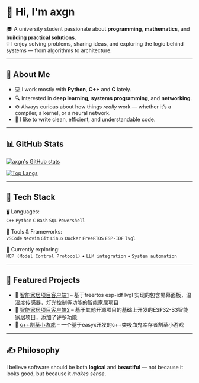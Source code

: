 # 👋 Hi, I'm axgn

🎓 A university student passionate about **programming**, **mathematics**, and **building practical solutions**.  
💡 I enjoy solving problems, sharing ideas, and exploring the logic behind systems — from algorithms to architecture.

---

## 🧠 About Me

- 💻 I work mostly with **Python**, **C++** and **C** lately.  
- 🔍 Interested in **deep learning**, **systems programming**, and **networking**.  
- ⚙️ Always curious about how things *really* work — whether it’s a compiler, a kernel, or a neural network.  
- 🧩 I like to write clean, efficient, and understandable code.  

---

## 📊 GitHub Stats

[![axgn's GitHub stats](https://github-readme-stats.vercel.app/api?username=axgn&show_icons=true&theme=radical)](https://github.com/anuraghazra/github-readme-stats)

[![Top Langs](https://github-readme-stats.vercel.app/api/top-langs/?username=axgn&layout=compact&hide=css,html&theme=radical)](https://github.com/anuraghazra/github-readme-stats)

---

## 🔧 Tech Stack

🖥️ Languages:  
`C++` `Python` `C` `Bash` `SQL` `Powershell`

🧰 Tools & Frameworks:  
`VSCode` `Neovim` `Git` `Linux` `Docker` `FreeRTOS` `ESP-IDF` `lvgl`

🧪 Currently exploring:  
`MCP (Model Control Protocol)` • `LLM integration` • `System automation`

---

## 📂 Featured Projects

- 🔹 [智能家居项目客户端1](https://github.com/axgn/esp32home) – 基于freertos esp-idf lvgl 实现的包含屏幕面板，温湿度传感器，灯光控制等功能的智能家居项目
- 🔹 [智能家居项目客户端2](https://github.com/axgn/esp32s3home) – 基于其他开源项目的基础上开发的ESP32-S3智能家居项目，添加了许多功能
- 🔹 [c++割草小游戏](https://github.com/axgn/easyx_xincunzhe) – 一个基于easyx开发的c++类吸血鬼幸存者割草小游戏

---

## ✍️ Philosophy

I believe software should be both **logical** and **beautiful** — not because it looks good, but because it *makes sense*.  
